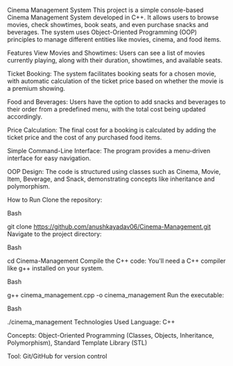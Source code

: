 Cinema Management System
This project is a simple console-based Cinema Management System developed in C++. It allows users to browse movies, check showtimes, book seats, and even purchase snacks and beverages. The system uses Object-Oriented Programming (OOP) principles to manage different entities like movies, cinema, and food items.

Features
View Movies and Showtimes: Users can see a list of movies currently playing, along with their duration, showtimes, and available seats.

Ticket Booking: The system facilitates booking seats for a chosen movie, with automatic calculation of the ticket price based on whether the movie is a premium showing.

Food and Beverages: Users have the option to add snacks and beverages to their order from a predefined menu, with the total cost being updated accordingly.

Price Calculation: The final cost for a booking is calculated by adding the ticket price and the cost of any purchased food items.

Simple Command-Line Interface: The program provides a menu-driven interface for easy navigation.

OOP Design: The code is structured using classes such as Cinema, Movie, Item, Beverage, and Snack, demonstrating concepts like inheritance and polymorphism.

How to Run
Clone the repository:

Bash

git clone https://github.com/anushkayadav06/Cinema-Management.git
Navigate to the project directory:

Bash

cd Cinema-Management
Compile the C++ code: You'll need a C++ compiler like g++ installed on your system.

Bash

g++ cinema_management.cpp -o cinema_management
Run the executable:

Bash

./cinema_management
Technologies Used
Language: C++

Concepts: Object-Oriented Programming (Classes, Objects, Inheritance, Polymorphism), Standard Template Library (STL)

Tool: Git/GitHub for version control
